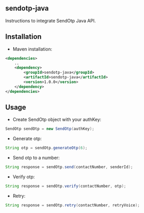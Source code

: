 ## sendotp-java

Instructions to integrate SendOtp Java API.

Installation
-------------

* Maven installation:

```xml
<dependencies>
	..
    <dependency>
        <groupId>sendotp-java</groupId>
        <artifactId>sendotp-java</artifactId>
        <version>1.0.0</version>
    </dependency>
</dependencies>
```

Usage
-------

* Create SendOtp object with your authKey:

```java
SendOtp sendOtp = new SendOtp(authKey);
```

* Generate otp:

```java
String otp = sendOtp.generateOtp(6);
```

* Send otp to a number:

```java
String response = sendOtp.send(contactNumber, senderId);
```

* Verify otp:

```java
String response = sendOtp.verify(contactNumber, otp);
```

* Retry:

```java
String response = sendOtp.retry(contactNumber, retryVoice);
```